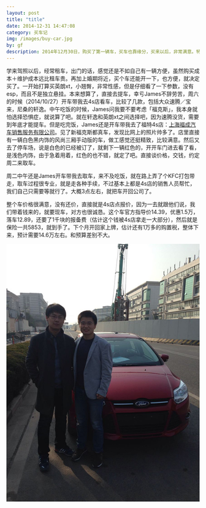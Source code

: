 ```yaml
---
layout: post
title: "title"
date: 2014-12-31 14:47:08
category: 买车记
img: /images/buy-car.jpg
by: gf
description: 2014年12月30日，购买了第一辆车，买车也靠缘分，买来以后，非常满意。特别感谢James的指导和帮助。
---
```


学来驾照以后，经常租车，出门的话，感觉还是不如自己有一辆方便，虽然购买成本＋维护成本远比租车贵。再加上婚期将近，买个车还能开一下，也方便，就决定买了。一开始打算买英朗xt，小翘臀，非常性感，但是仔细看了一下参数，没有esp，而且不是独立悬挂。本来想算了，直接去提车，幸亏James不辞劳苦，周六的时候（2014/10/27）开车带我去4s店看车，比较了几款，包括大众速腾／宝来，尼桑的轩逸。中午吃饭的时候，James问我要不要考虑「福克斯」，我本身就怕选择恐惧症，就说算了吧。就在轩逸和英朗xt之间选择吧，因为速腾没货，需要到年底才能提车。但是吃完饭，James还是开车带我去了福特4s店：[上海福成汽车销售服务有限公司](http://j.map.baidu.com/SYZCz)。见了新福克斯都真车，发现比网上的照片帅多了。店里直接有一辆白色黑内饰的风尚三厢手动版的车，做工感觉还挺精致，比较满意。然后又去了停车场，说是白色的已经被订了，就剩下一辆红色的，开开车门进去看了看，是浅色内饰，由于急着用着，红色的也不错，就定了吧。直接谈价格，交钱，约定周二来取车。

周二中午还是James开车带我去取车，来不及吃饭，就在路上弄了个KFC打包带走，取车过程很专业，就是走各种手续，不过基本上都是4s店的销售人员帮忙，我们自己只需要等就行了。大概3点左右，就把车开回公司了。

整个车价格很满意，没有还价，直接就是4s店点报价，因为一去就跟他们说，我们带着钱来的，就要现车，对方也很诚恳。这个车官方指导价14.39，优惠1.5万，落车12.89，还要了1千块的报备费（估计这个钱被4s店拿走一大部分），然后就是保险一共5853，就到手了。下个月开回家上牌，估计还有1万多的购置税，整体下来，预计需要14.6万左右。和预算差别不大。

![buy-a-car](/images/buy-car.jpg)